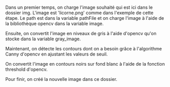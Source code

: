 Dans un premier temps, on charge l'image souhaité qui est ici dans le dossier img. 
L'image est 'licorne.png' comme dans l'exemple de cette étape.
Le path est dans la variable pathFile et on charge l'image à l'aide de la bibliothèque opencv dans la variable image.

Ensuite, on convertit l'image en niveaux de gris à l'aide d'opencv qu'on stocke dans la variable gray_image.

Maintenant, on détecte les contours dont on a besoin grâce à l'algorithme Canny d'opencv en ajustant les valeurs de seuil.

On convertit l'image en contours noirs sur fond blanc à l'aide de la fonction threshold d'opencv.

Pour finir, on créé la nouvelle image dans ce dossier.
